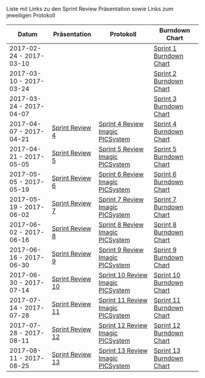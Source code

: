 Liste mit Links zu den Sprint Review Präsentation sowie Links zum jeweiligen Protokoll

| Datum                    | Präsentation                                           | Protokoll                                                                                           | Burndown Chart                                                            |
|--------------------------|--------------------------------------------------------|-----------------------------------------------------------------------------------------------------|---------------------------------------------------------------------------|
| 2017-02-24 - 2017-03-10  |                                                        |                                                                                                     | [Sprint 1 Burndown Chart](sprint-burndown-charts/sprint_01_burndown.png)  |
| 2017-03-10 - 2017-03-24  |                                                        |                                                                                                     | [Sprint 2 Burndown Chart](sprint-burndown-charts/sprint_02_burndown.png)  |
| 2017-03-24 - 2017-04-07  |                                                        |                                                                                                     | [Sprint 3 Burndown Chart](sprint-burndown-charts/sprint_03_burndown.png)  |
| 2017-04-07 - 2017-04-21  | [Sprint Review 4](sprint-review/sprint_04_review.pdf)  | [Sprint 4 Review Imagic PICSystem](protocols/2017-04-21-presentation-sprint4-imagic_PICSystem.md)   | [Sprint 4 Burndown Chart](sprint-burndown-charts/sprint_04_burndown.png)  |
| 2017-04-21 - 2017-05-05  | [Sprint Review 5](sprint-review/sprint_05_review.pdf)  | [Sprint 5 Review Imagic PICSystem](protocols/2017-05-05-presentation-sprint5-imagic_PICSystem.md)   | [Sprint 5 Burndown Chart](sprint-burndown-charts/sprint_05_burndown.png)  |
| 2017-05-05 - 2017-05-19  | [Sprint Review 6](sprint-review/sprint_06_review.pdf)  | [Sprint 6 Review Imagic PICSystem](protocols/2017-05-19-presentation-sprint6-imagic_PICSystem.md)   | [Sprint 6 Burndown Chart](sprint-burndown-charts/sprint_06_burndown.png)  |
| 2017-05-19 - 2017-06-02  | [Sprint Review 7](sprint-review/sprint_07_review.pdf)  | [Sprint 7 Review Imagic PICSystem](protocols/2017-06-02-presentation-sprint7-imagic_PICSystem.md)   | [Sprint 7 Burndown Chart](sprint-burndown-charts/sprint_07_burndown.png)  |
| 2017-06-02 - 2017-06-16  | [Sprint Review 8](sprint-review/sprint_08_review.pdf)  | [Sprint 8 Review Imagic PICSystem](protocols/2017-06-16-presentation-sprint8-imagic_PICSystem.md)   | [Sprint 8 Burndown Chart](sprint-burndown-charts/sprint_08_burndown.png)  |
| 2017-06-16 - 2017-06-30  | [Sprint Review 9](sprint-review/sprint_09_review.pdf)  | [Sprint 9 Review Imagic PICSystem](protocols/2017-06-30-presentation-sprint9-imagic_PICSystem.md)   | [Sprint 9 Burndown Chart](sprint-burndown-charts/sprint_09_burndown.png)  |
| 2017-06-30 - 2017-07-14  | [Sprint Review 10](sprint-review/sprint_10_review.pdf) | [Sprint 10 Review Imagic PICSystem](protocols/2017-07-14-presentation-sprint10-imagic_PICSystem.md) | [Sprint 10 Burndown Chart](sprint-burndown-charts/sprint_10_burndown.png) |
| 2017-07-14 - 2017-07-28  | [Sprint Review 11](sprint-review/sprint_11_review.pdf) | [Sprint 11 Review Imagic PICSystem](protocols/2017-07-28-presentation-sprint11-imagic_PICSystem.md) | [Sprint 11 Burndown Chart](sprint-burndown-charts/sprint_11_burndown.png) |
| 2017-07-28 - 2017-08-11  | [Sprint Review 12](sprint-review/sprint_12_review.pdf) | [Sprint 12 Review Imagic PICSystem](protocols/2017-08-11-presentation-sprint12-imagic_PICSystem.md) | [Sprint 12 Burndown Chart](sprint-burndown-charts/sprint_12_burndown.png) |
| 2017-08-11 - 2017-08-25  | [Sprint Review 13](sprint-review/sprint_13_review.pdf) | [Sprint 13 Review Imagic PICSystem](protocols/2017-08-25-presentation-sprint13-imagic_PICSystem.md) | [Sprint 13 Burndown Chart](sprint-burndown-charts/sprint_13_burndown.png) |